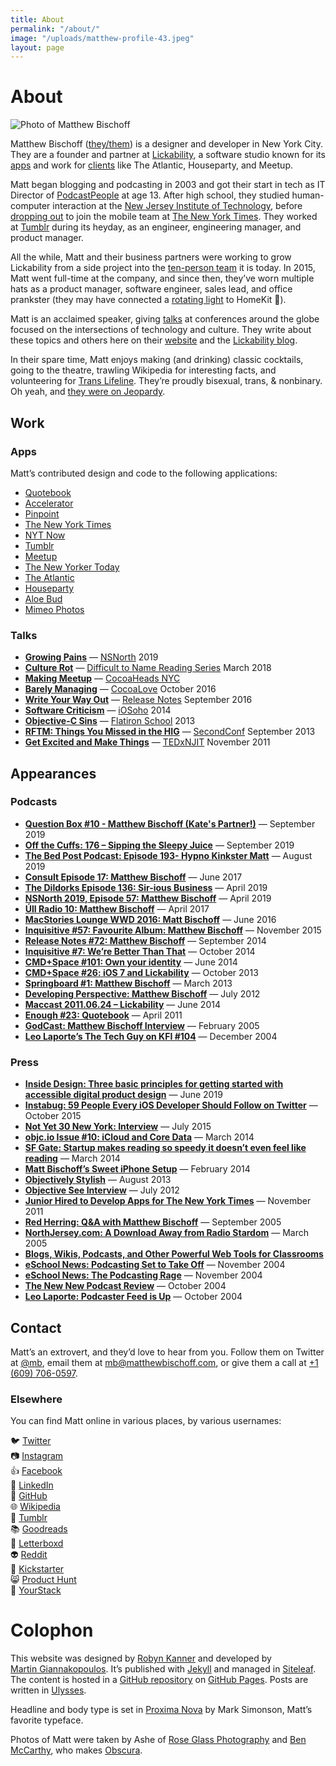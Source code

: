 ```yaml
---
title: About
permalink: "/about/"
image: "/uploads/matthew-profile-43.jpeg"
layout: page
---
```


# About

![Photo of Matthew Bischoff](/uploads/matthew-profile-43.jpeg)

Matthew Bischoff ([they/them](https://pronoun.is/they)) is a designer and developer in New York City. They are a founder and partner at [Lickability](https://lickability.com), a software studio known for its [apps](https://lickability.com/products) and work for [clients](https://lickability.com/clients) like The Atlantic, Houseparty, and Meetup.

Matt began blogging and podcasting in 2003 and got their start in tech as IT Director of [PodcastPeople](https://www.podcastpeople.com/) at age 13. After high school, they studied human-computer interaction at the [New Jersey Institute of Technology](https://www.njit.edu/), before [dropping out](https://matthewbischoff.com/don-t-go-to-college/) to join the mobile team at [The New York Times](https://www.nytimes.com/). They worked at [Tumblr](https://www.tumblr.com/) during its heyday, as an engineer, engineering manager, and product manager.

All the while, Matt and their business partners were working to grow Lickability from a side project into the [ten-person team](https://lickability.com/about) it is today. In 2015, Matt went full-time at the company, and since then, they’ve worn multiple hats as a product manager, software engineer, sales lead, and office prankster (they may have connected a [rotating light](https://www.instagram.com/p/BfouMHbFutA/?igshid=i0757y9umgi8) to HomeKit 🚨).

Matt is an acclaimed speaker, giving [talks](https://matthewbischoff.com/category/talks/) at conferences around the globe focused on the intersections of technology and culture. They write about these topics and others here on their [website](https://matthewbischoff.com) and the [Lickability blog](https://lickability.com/blog/).

In their spare time, Matt enjoys making (and drinking) classic cocktails, going to the theatre, trawling Wikipedia for interesting facts, and volunteering for [Trans Lifeline](https://www.translifeline.org/). They’re proudly bisexual, trans, & nonbinary. Oh yeah, and [they were on Jeopardy](https://www.j-archive.com/showgame.php?game_id=3342).

## Work

### Apps

Matt’s contributed design and code to the following applications:

* [Quotebook](http://quotebookapp.com)
* [Accelerator](http://acceleratorapp.com)
* [Pinpoint](https://lickability.com/pinpoint)
* [The New York Times](https://apps.apple.com/us/app/the-new-york-times/id284862083)
* [NYT Now](https://www.niemanlab.org/2014/04/nyt-now-out-today-mixes-lots-of-good-mobile-centric-ideas-with-moments-of-caution/)
* [Tumblr](https://apps.apple.com/us/app/tumblr/id305343404)
* [Meetup](https://www.meetup.com/apps/)
* [The New Yorker Today](https://www.newyorker.com/today)
* [The Atlantic](https://apps.apple.com/us/app/the-atlantic-magazine/id397599894)
* [Houseparty](https://houseparty.com)
* [Aloe Bud](https://aloebud.com/)
* [Mimeo Photos](https://mimeophotos.com)

### Talks

* **[Growing Pains](https://matthewbischoff.com/nsnorth/)** — [NSNorth](https://nsnorth.ca) 2019
* **[Culture Rot](https://matthewbischoff.com/culture-rot/)** — [Difficult to Name Reading Series](http://www.ryansartor.com) March 2018
* **[Making Meetup](https://speakerdeck.com/matthewbischoff/making-meetup-6-dot-0)** — [CocoaHeads NYC](http://www.cocoaheadsnyc.org)
* **[Barely Managing](https://matthewbischoff.com/barely-managing/)** — [CocoaLove](https://cocoalove.org) October 2016
* **[Write Your Way Out](https://matthewbischoff.com/write-your-way-out/)** — [Release Notes](https://2016.releasenotes.tv) September 2016
* **[Software Criticism](https://speakerdeck.com/matthewbischoff/software-criticism)** — [iOSoho](http://www.meetup.com/iOSoho/events/145810582/) 2014
* **[Objective-C Sins](https://speakerdeck.com/matthewbischoff/objective-c-sins)** — [Flatiron School](http://flatironschool.com) 2013
* **[RFTM: Things You Missed in the HIG](https://matthewbischoff.com/rtfm/)** — [SecondConf](http://secondconf.com) September 2013
* **[Get Excited and Make Things](https://speakerdeck.com/matthewbischoff/get-excited-and-make-things)** —  [TEDxNJIT](https://www.youtube.com/watch?v=R1afhypdiBQ) November 2011

## Appearances

### Podcasts

* **[Question Box #10 - Matthew Bischoff (Kate's Partner!)](https://questionbox.libsyn.com/10-matthew-bischoff-kates-partner)** — September 2019
* **[Off the Cuffs: 176 – Sipping the Sleepy Juice](https://www.offthecuffs.org/176-sipping-the-sleepy-juice/)** — September 2019
* **[The Bed Post Podcast: Episode 193- Hypno Kinkster Matt](https://bedpost.libsyn.com/episode-193-hypno-kinkster-matt)** — August 2019
* **[Consult Episode 17: Matthew Bischoff](https://consultpodcast.com/post/162366487707/episode-17-matthew-bischoff-experienced-ios)** — June 2017
* **[The Dildorks Episode 136: Sir-ious Business](https://thedildorks.wordpress.com/portfolio/episode-136-sir-ious-business/)** — April 2019
* **[NSNorth 2019, Episode 57: Matthew Bischoff](http://casgrain.net/podcasts/NSNorth_57-Matthew_Bischoff.mp3)** — April 2019
* **[Úll Radio 10: Matthew Bischoff](https://podcasts.apple.com/us/podcast/10-matthew-bischoff/id1159509074?i=1000384292651)**  — April 2017
* **[MacStories Lounge WWD 2016: Matt Bischoff](https://www.macstories.net/stories/wwdc-2016-developer-reactions-the-macstories-interviews/#matt-bischoff)** — June 2016
* **[Inquisitive #57: Favourite Album: Matthew Bischoff](https://www.relay.fm/inquisitive/57)** — November 2015
* **[Release Notes #72: Matthew Bischoff](http://releasenotes.tv/72-matthew-bischoff/)** — September 2014
* **[Inquisitive #7: We’re Better Than That](http://www.relay.fm/inquisitive/7)** — October 2014
* **[CMD+Space #101: Own your identity](https://www.relay.fm/cmdspace/101)** — June 2014
* **[CMD+Space #26: iOS 7 and Lickability](https://www.relay.fm/cmdspace/66)** — October 2013
* **[Springboard #1: Matthew Bischoff](http://web.archive.org/web/20130809181910/http://springboardshow.com/episodes/1)** — March 2013
* **[Developing Perspective: Matthew Bischoff](http://developingperspective.com/2012/07/31/bischoff/)** — July 2012
* **[Maccast 2011.06.24 – Lickability](https://www.maccast.com/2011/06/24/maccast-2011-06-24-lickability/)** — June 2014
* **[Enough #23: Quotebook](http://minimalmac.com/enough/#ep23)** — April 2011
* **[GodCast: Matthew Bischoff Interview](http://www.godcast.org/categories/behindTheScenes/2005/02/08.html#a349)** —  February 2005
* **[Leo Laporte’s The Tech Guy on KFI #104](http://web.archive.org/web/20060624004717/http://leoville.tv/radio/pmwiki.php/ShowNotes/Show104)** — December 2004

### Press

* **[Inside Design: Three basic principles for getting started with accessible digital product design](https://www.invisionapp.com/inside-design/3-principles-accessible-design/)** — June 2019
* **[Instabug: 59 People Every iOS Developer Should Follow on Twitter](https://instabug.com/blog/59-people-every-ios-developer-should-follow-on-twitter/)** — October 2015
* **[Not Yet 30 New York: Interview](http://web.archive.org/web/20160320020512/http://ny30ny.com/matthew-bischoff/)** — July 2015
* **[objc.io Issue #10: iCloud and Core Data](http://www.objc.io/issue-10/icloud-core-data.html)** — March 2014
* **[SF Gate: Startup makes reading so speedy it doesn’t even feel like reading](https://blog.sfgate.com/techchron/2014/03/07/spritz-reading-through-a-firehose/)** — March 2014
* **[Matt Bischoff’s Sweet iPhone Setup](http://thesweetsetup.com/matt-bischoffs-sweet-iphone-setup/)** — February 2014
* **[Objectively Stylish](http://open.blogs.nytimes.com/2013/08/01/objectively-stylish/)** — August 2013
* **[Objective See Interview](http://web.archive.org/web/20150131063752/http://www.objectivesee.com/matthew.bischoff.html)** — July 2012
* **[Junior Hired to Develop Apps for The New York Times](http://web.archive.org/web/20160417051240/https://www.njit.edu/features/sceneandheard/matt-bischoff.php)** — November 2011
* **[Red Herring: Q&A with Matthew Bischoff](http://web.archive.org/web/20060325195516/http://www.redherring.com/Article.aspx?a=13836&hed=Q%26amp%3bA%3a+Matthew+Bischoff)** — September 2005
* **[NorthJersey.com: A Download Away from Radio Stardom](http://web.archive.org/web/20051220143434/http://northjersey.com/page.php?qstr=eXJpcnk3ZjczN2Y3dnFlZUVFeXk2NTUmZmdiZWw3Zjd2cWVlRUV5eTY2NjI3OTImeXJpcnk3ZjcxN2Y3dnFlZUVFeXk3)** — March 2005
* **[Blogs, Wikis, Podcasts, and Other Powerful Web Tools for Classrooms](https://books.google.com/books?id=CArG5bfUy-sC&pg=PA112&dq=matthew+bischoff&hl=en&newbks=1&newbks_redir=0&sa=X&ved=2ahUKEwi9tZyFsMDnAhXIrFkKHfBTA6oQ6AEwA3oECAIQAg#v=onepage&q=matthew%20bischoff&f=false)**
* **[eSchool News: Podcasting Set to Take Off](http://web.archive.org/web/20070815111749/http://www.eschoolnews.com/news/showStory.cfm?ArticleID=5381)** — November 2004
* **[eSchool News: The Podcasting Rage](http://web.archive.org/web/20070814052819/http://www.eschoolnews.com/eti/2004/11/000371.php)** — November 2004
* **[The New New Podcast Review](http://web.archive.org/web/20070814221338/http://podcastreviews.net/archives/podcast_review/podcast_review_esc_from_the_world_radio.html)** — October 2004
* **[Leo Laporte: Podcaster Feed is Up](https://leolaporte.com/2004/10/04/podcaster_feed_is_up/)** — October 2004

## Contact

Matt’s an extrovert, and they’d love to hear from you. Follow them on Twitter at [@mb](https://twitter.com/mb), email them at [mb@matthewbischoff.com](mailto:mb@matthewbischoff.com), or give them a call at <a href="tel:+16097060597">+1 (609) 706-0597</a>.

### Elsewhere

You can find Matt online in various places, by various usernames:

🐦 [Twitter](https://twitter.com/mb)  
📷 [Instagram](https://instagram/mattb)  
👍 [Facebook](https://facebook.com/matthewbischoff)  
💼 [LinkedIn](https://www.linkedin.com/in/matthewbischoff)   
🐙 [GitHub](https://github.com/mattbischoff)  
🌐 [Wikipedia](https://en.wikipedia.org/wiki/User:Matthewbischoff)  
🥃 [Tumblr](http://mttb.me)  
📚 [Goodreads](https://goodreads.com/matthewbischoff)  
🎥 [Letterboxd](https://letterboxd.com/matthewbischoff)  
👽 [Reddit](http://www.reddit.com/user/matthewbischoff/)  
💸 [Kickstarter](https://www.kickstarter.com/profile/matthewbischoff)  
😸 [Product Hunt](https://www.producthunt.com/@mb)  
🥞 [YourStack](https://yourstack.com/@mb)

# Colophon

This website was designed by [Robyn Kanner](https://robynkanner.com) and developed by [Martin Giannakopoulos](https://www.linkedin.com/in/martin-giannakopoulos-2258a0134?originalSubdomain=ca). It’s published with [Jekyll](https://jekyllrb.com) and managed in [Siteleaf](https://www.siteleaf.com). The content is hosted in a [GitHub repository](https://github.com/mattbischoff/matthewbischoff.com) on [GitHub Pages](https://pages.github.com). Posts are written in [Ulysses](https://ulysses.app).

Headline and body type is set in [Proxima Nova](https://fonts.adobe.com/fonts/proxima-nova) by Mark Simonson, Matt’s favorite typeface.

Photos of Matt were taken by Ashe of [Rose Glass Photography](https://www.roseglass.pictures) and [Ben McCarthy](https://twitter.com/benricem), who makes [Obscura](https://obscura.app).